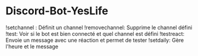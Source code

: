 # Discord-Bot-YesLife

!setchannel : Définit un channel
!removechannel: Supprime le channel défini
!test: Voir si le bot est bien connecté et quel channel est défini
!testreact: Envoie un message avec une réaction et permet de tester
!setdaily: Gère l'heure et le message
